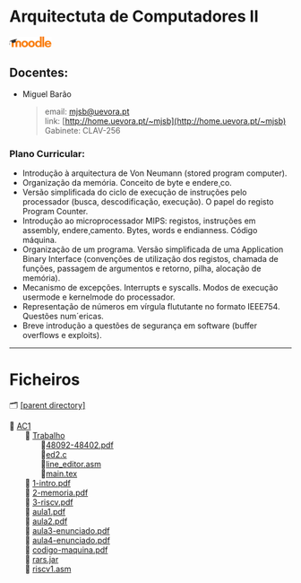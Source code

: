 # Arquitectuta de Computadores II    
[ <img width="75px" src="https://github.com/GBarradas/GBarradas/blob/main/img/moodle.png?raw=true">](https://www.moodle.uevora.pt/2021/course/view.php?id=1966)
## Docentes:
- Miguel Barão
  > email: [mjsb@uevora.pt](mjsb@uevora.pt)   
    link: [http://home.uevora.pt/~mjsb](http://home.uevora.pt/~mjsb)  
    Gabinete: CLAV-256


### Plano Curricular:  
- Introdução à arquitectura de Von Neumann (stored program computer).
- Organização da memória. Conceito de byte e endere¸co.
- Versão simplificada do ciclo de execução de instruções pelo processador (busca, descodificação, execução). O papel do registo
Program Counter.
- Introdução ao microprocessador MIPS: registos, instruções em assembly, endere¸camento. Bytes, words e endianness. Código
máquina.
- Organização de um programa. Versão simplificada de uma Application Binary Interface (convenções de utilização dos registos,
chamada de funções, passagem de argumentos e retorno, pilha, alocação de memória).
- Mecanismo de excepções. Interrupts e syscalls. Modos de execução usermode e kernelmode do processador.
- Representação de números em vírgula flututante no formato IEEE754. Questões num´ericas.
- Breve introdução a questões de segurança em software (buffer overflows e exploits).  

---  
# Ficheiros  
🗂 [[parent directory]](..) 


📂 [AC1]()  
&emsp;&emsp;📂 [Trabalho]()  
&emsp;&emsp;&emsp;&emsp;📄[48092-48402.pdf](Trabalho/48092-48402.pdf)  
&emsp;&emsp;&emsp;&emsp;📄[ed2.c](Trabalho/ed2.c)     
&emsp;&emsp;&emsp;&emsp;📄[line_editor.asm](Trabalho/line_editor.asm)  
&emsp;&emsp;&emsp;&emsp;📄[main.tex](Trabalho/main.tex)  
&emsp;&emsp;📄 [1-intro.pdf](1-intro.pdf)  
&emsp;&emsp;📄 [2-memoria.pdf](2-memoria.pdf)  
&emsp;&emsp;📄 [3-riscv.pdf](3-riscv.pdf)  
&emsp;&emsp;📄 [aula1.pdf](aula1.pdf)  
&emsp;&emsp;📄 [aula2.pdf](aula2.pdf)  
&emsp;&emsp;📄 [aula3-enunciado.pdf](aula3-enunciado.pdf)  
&emsp;&emsp;📄 [aula4-enunciado.pdf](aula4-enunciado.pdf)  
&emsp;&emsp;📄 [codigo-maquina.pdf](codigo-maquina.pdf)  
&emsp;&emsp;📄 [rars.jar](rars.jar)  
&emsp;&emsp;📄 [riscv1.asm](riscv1.asm)  
<style>
     .red{
         color: red;
     }
    .markdown-body blockquote {
        background:rgb(140 143 147 / 17%);
        padding: 0 1em;
        padding: 0 1em;
        color: #000000;
        border-left: 0.25em solid #007fff;
    }   
 </style>

 <head>
 <link rel="icon" href="../uevora.png">
 </head>
